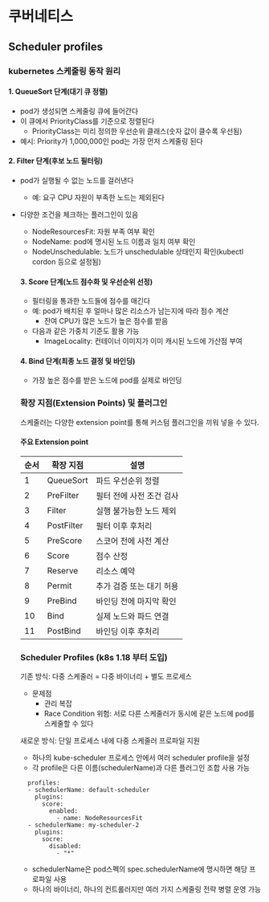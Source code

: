 # 쿠버네티스

## Scheduler profiles

### kubernetes 스케줄링 동작 원리
#### 1. QueueSort 단계(대기 큐 정렬)
- pod가 생성되면 스케줄링 큐에 들어간다
- 이 큐에서 PriorityClass를 기준으로 정렬된다
  - PriorityClass는 미리 정의한 우선순위 클래스(숫자 값이 클수록 우선됨)
- 예시: Priority가 1,000,000인 pod는 가장 먼저 스케줄링 된다
#### 2. Filter 단계(후보 노드 필터링)
- pod가 실행될 수 없는 노드를 걸러낸다
  - 예: 요구 CPU 자원이 부족한 노드는 제외된다
- 다양한 조건을 체크하는 플러그인이 있음
  - NodeResourcesFit: 자원 부족 여부 확인
  - NodeName: pod에 명시된 노드 이름과 일치 여부 확인
  - NodeUnschedulable: 노드가 unschedulable 상태인지 확인(kubectl cordon 등으로 설정됨)
  #### 3. Score 단계(노드 점수화 및 우선순위 선정)
  - 필터링을 통과한 노드들에 점수를 매긴다
  - 예: pod가 배치된 후 얼마나 많은 리소스가 남는지에 따라 점수 계산
    - 잔여 CPU가 많은 노드가 높은 점수를 받음
  - 다음과 같은 가중치 기준도 활용 가능 
    - ImageLocality: 컨테이너 이미지가 이미 캐시된 노드에 가산점 부여
  #### 4. Bind 단계(최종 노드 결정 및 바인딩)
  - 가장 높은 점수를 받은 노드에 pod를 실제로 바인딩

  ### 확장 지점(Extension Points) 및 플러그인
  스케줄러는 다양한 extension point를 통해 커스텀 플러그인을 끼워 넣을 수 있다.

  #### 주요 Extension point
  | 순서 | 확장 지점 | 설명
  |-----|---------|----------------------|
  | 1 | QueueSort | 파드 우선순위 정렬 |
  | 2 | PreFilter | 필터 전에 사전 조건 검사 |
  | 3 | Filter | 실행 불가능한 노드 제외 |
  | 4 | PostFilter | 필터 이후 후처리 |
  | 5 | PreScore | 스코어 전에 사전 계산 |
  | 6 | Score | 점수 산정 |
  | 7 | Reserve | 리소스 예약 |
  | 8 | Permit | 추가 검증 또는 대기 허용 |
  | 9 | PreBind | 바인딩 전에 마지막 확인 |
  | 10| Bind | 실제 노드와 파드 연결 |
  | 11| PostBind | 바인딩 이후 후처리 |

  ### Scheduler Profiles (k8s 1.18 부터 도입)
  기존 방식: 다중 스케줄러 = 다중 바이너리 + 별도 프로세스
  - 문제점
    - 관리 복잡
    - Race Condition 위험: 서로 다른 스케줄러가 동시에 같은 노드에 pod를 스케줄할 수 있다

  새로운 방식: 단일 프로세스 내에 다중 스케줄러 프로파일 지원
  - 하나의 kube-scheduler 프로세스 안에서 여러 scheduler profile을 설정
  - 각 profile은 다른 이름(schedulerName)과 다른 플러그인 조합 사용 가능
  ```
    profiles:
    - schedulerName: default-scheduler
      plugins:
        score:
          enabled:
            - name: NodeResourcesFit
    - schedulerName: my-scheduler-2
      plugins:
        socre:
          disabled:
            - "*"
  ```
  - schedulerName은 pod스펙의 spec.schedulerName에 명시하면 해당 프로파일 사용
  - 하나의 바이너리, 하나의 컨트롤러지만 여러 가지 스케줄링 전략 병렬 운영 가능